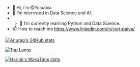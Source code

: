 - 👋 Hi, I’m @Yclpaiva
- 👀 I’m interested in Data Science and AI.
- - 🌱 I’m currently learning Python and Data Science.
- 📫 How to reach me https://www.linkedin.com/in/yuri-paiva/

<!---
Yclpaiva/Yclpaiva is a ✨ special ✨ repository because its `README.md` (this file) appears on your GitHub profile.
You can click the Preview link to take a look at your changes.
--->
[![Anurag's GitHub stats](https://github-readme-stats.vercel.app/api?username=Yclpaiva&show&theme=dark&icons=true)](https://github.com/Yclpaiva/github-readme-stats)

[![Top Langs](https://github-readme-stats.vercel.app/api/top-langs/?username=Yclpaiva&theme=dark&icons=true)](https://github.com/anuraghazra/github-readme-stats)

[![Harlok's WakaTime stats](https://github-readme-stats.vercel.app/api/wakatime?username=Yclpaiva)](https://github.com/anuraghazra/github-readme-stats)
